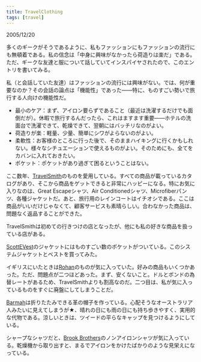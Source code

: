 ```yaml
---
title: TravelClothing
tags: [travel]
---
```


2005/12/20

多くのギークがそうであるように、私もファッションにもファッションの流行にも無頓着である。私の信念は「中身に興味がなかったら荷造りは楽だ」である。ただ、ギークな友達と服について話していてインスパイヤされたので、このエントリを書いてみる。

私（と会話していた友達）はファッションの流行には興味がない。では、何が重要なのか？その会話の論点は「機能性」であった——特に、ものすごい勢いで旅行する人向けの機能性だ。

* 最小のケア：まず、アイロン要らずであること（最近は洗濯するだけでも面倒だが）。休暇で旅行するんだったら、これはますます重要——ホテルの洗面台で洗濯できて、乾燥できて、翌朝にはバッチリなのがよい。
* 荷造りが楽：軽量、少量、簡単にシワがよらないのがよい。
* 柔軟性：お客様のところに行った後で、そのままハイキングに行くかもしれない。様々なシチュエーションで使えるものがよい。そのためにも、全てをカバンに入れておきたい。
* ポケット：ポケットがあり過ぎて困るということはない。

ここ数年、[TravelSmith](http://www.travelsmith.com/ts/home.jsp)のものを愛用している。すべての商品が載っているカタログがあり、そこから商品をゲットできると非常にハッピーになる。特にお気に入りなのは、Great Escapeシャツ、Air Conditionedシャツ、Microfiberパンツ、各種ジャケットだ。あと、旅行用のレインコートはイチオシである。ここは商品がいいだけじゃなくて、顧客サービスも素晴らしい。合わなかった商品は、問題なく返品することができた。

TravelSmithは初めての行きつけの店となったが、他にも私の好きな商品を扱っている店がある。

[ScottEVest](http://www.scottevest.com/)のジャケットにはものすごい数のポケットがついている。このシステムジャケットとベストを買ってみた。

イギリスにいたときは[Rohan](http://www.rohan.co.uk/)のものが気に入っていた。好みの商品もいくつかあった。ただ、問題点が二つほどあった。まず、安くないこと。ドルとポンドの為替レートがあるため、TravelSmithよりも割高なのだ。二つ目は、私が気に入っているものをすぐに廃盤にしてしまうことだ。

[Barmah](http://www.barmahhats.com.au/foldaway.asp)は折りたたみできる革の帽子を作っている。心配そうなオーストラリア人みたいに見えてしまうが★、晴れの日にも雨の日にも持ち歩きやすく、実用的な代物である。涼しいときは、ツイードの平らなキャップを見つけるようにしている。

シャープなシャツだと、[Brook Brothers](http://www.brooksbrothers.com/)のノンアイロンシャツが気に入っている。乾燥機から取り出すと、まるでアイロンをかけたばかりのような見栄えになっている。
